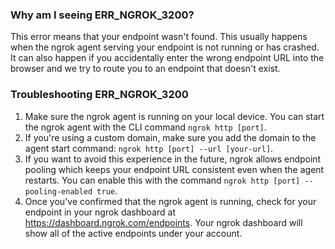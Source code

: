 ### Why am I seeing ERR_NGROK_3200?

This error means that your endpoint wasn't found. This usually happens when the ngrok agent serving your endpoint is not running or has crashed. It can also happen if you accidentally enter the wrong endpoint URL into the browser and we try to route you to an endpoint that doesn't exist.

### Troubleshooting ERR_NGROK_3200

1. Make sure the ngrok agent is running on your local device. You can start the ngrok agent with the CLI command `ngrok http [port]`.
2. If you're using a custom domain, make sure you add the domain to the agent start command: `ngrok http [port] --url [your-url]`.
3. If you want to avoid this experience in the future, ngrok allows endpoint pooling which keeps your endpoint URL consistent even when the agent restarts. You can enable this with the command `ngrok http [port] --pooling-enabled true`.
4. Once you've confirmed that the ngrok agent is running, check for your endpoint in your ngrok dashboard at https://dashboard.ngrok.com/endpoints. Your ngrok dashboard will show all of the active endpoints under your account.
